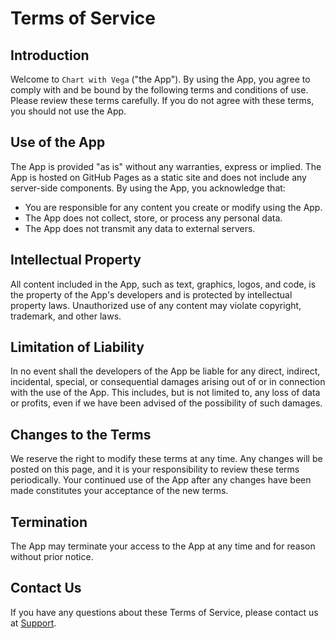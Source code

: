 # Terms of Service

## Introduction

Welcome to `Chart with Vega` ("the App"). By using the App, you agree to comply with and be bound by the following terms and conditions of use. Please review these terms carefully. If you do not agree with these terms, you should not use the App.

## Use of the App

The App is provided "as is" without any warranties, express or implied. The App is hosted on GitHub Pages as a static site and does not include any server-side components. By using the App, you acknowledge that:

- You are responsible for any content you create or modify using the App.
- The App does not collect, store, or process any personal data.
- The App does not transmit any data to external servers.

## Intellectual Property

All content included in the App, such as text, graphics, logos, and code, is the property of the App's developers and is protected by intellectual property laws. Unauthorized use of any content may violate copyright, trademark, and other laws.

## Limitation of Liability

In no event shall the developers of the App be liable for any direct, indirect, incidental, special, or consequential damages arising out of or in connection with the use of the App. This includes, but is not limited to, any loss of data or profits, even if we have been advised of the possibility of such damages.

## Changes to the Terms

We reserve the right to modify these terms at any time. Any changes will be posted on this page, and it is your responsibility to review these terms periodically. Your continued use of the App after any changes have been made constitutes your acceptance of the new terms.


## Termination

The App may terminate your access to the App at any time and for reason without prior notice.

## Contact Us

If you have any questions about these Terms of Service, please contact us at [Support](https://github.com/ihgs/chart_with_vega_docs/issues).
